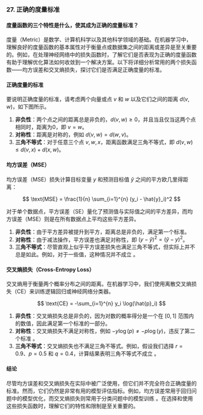 ### 27. 正确的度量标准

#### 度量函数的三个特性是什么，使其成为正确的度量标准？

度量（Metric）是数学、计算机科学以及其他科学领域的基础。在机器学习中，理解良好的度量函数的基本属性对于衡量点或数据集之间的距离或差异是至关重要的。例如，在处理神经网络中的损失函数时，了解它们是否表现为正确的度量函数有助于理解优化算法如何收敛到一个解决方案。以下将详细分析常用的两个损失函数——均方误差和交叉熵损失，探讨它们是否满足正确度量的标准。

#### 正确度量的标准

要说明正确度量的标准，请考虑两个向量或点 $v$ 和 $w$ 以及它们之间的距离 $d(v, w)$，如下图所示。

1. **非负性**：两个点之间的距离总是非负的，$d(v, w) \geq 0$，并且当且仅当这两个点相同时，距离为0，即 $v = w$。
2. **对称性**：距离是对称的，例如 $d(v, w) = d(w, v)$。
3. **三角不等式**：对于任意三个点 $v, w, x$，距离函数满足三角不等式，即 $d(v, w) \leq d(v, x) + d(x, w)$。

#### 均方误差（MSE）

均方误差（MSE）损失计算目标变量 $y$ 和预测目标值 $\hat{y}$ 之间的平方欧几里得距离：

$$
\text{MSE} = \frac{1}{n} \sum_{i=1}^{n} (y_i - \hat{y}_i)^2
$$

对于单个数据点，平方误差（SE）量化了预测值与实际值之间的平方差异，而均方误差（MSE）则是在所有数据点上平均这些平方差异。

1. **非负性**：由于平方差异被提升到平方，距离总是非负的，满足第一个标准。
2. **对称性**：由于减法操作，平方误差也满足对称性，即 $(y - \hat{y})^2 = (\hat{y} - y)^2$。
3. **三角不等式**：尽管直观上似乎平方误差损失也满足三角不等式，但实际上并不总是如此。例如，对于一些值，这种情况并不成立 。

#### 交叉熵损失（Cross-Entropy Loss）

交叉熵用于衡量两个概率分布之间的距离。在机器学习中，我们使用离散交叉熵损失（CE）来训练逻辑回归或神经网络分类器。

$$
\text{CE} = -\sum_{i=1}^{n} y_i \log(\hat{p}_i)
$$

1. **非负性**：交叉熵损失总是非负的，因为对数的概率得分是一个在 $[0, 1]$ 范围内的数值，因此满足第一个标准的一部分。
2. **对称性**：交叉熵损失不满足对称性，例如 $-y \log(p) \neq -p \log(y)$，违反了第二个标准 。
3. **三角不等式**：交叉熵损失也不满足三角不等式。例如，假设我们选择 $r = 0.9$、$p = 0.5$ 和 $q = 0.4$，计算结果表明三角不等式不成立 。

#### 结论

尽管均方误差和交叉熵损失在实际中被广泛使用，但它们并不完全符合正确度量的标准。然而，它们仍然是非常有用的模型评估指标。例如，均方误差常用于回归问题中的模型优化，而交叉熵损失则常用于分类问题中的模型训练  。在选择和使用这些损失函数时，理解它们的特性和限制是至关重要的。